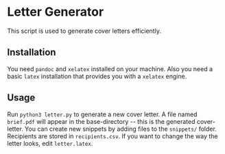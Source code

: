 # Letter Generator
This script is used to generate cover letters efficiently.

## Installation
You need `pandoc` and `xelatex` installed on your machine. Also you need a basic `latex` installation that provides you with a `xelatex` engine.

## Usage
Run `python3 letter.py` to generate a new cover letter. A file named `brief.pdf` will appear in the base-directory -- this is the generated cover-letter. You can create new snippets by adding files to the `snippets/` folder. Recipients are stored in `recipients.csv`. If you want to change the way the letter looks, edit `letter.latex`.
